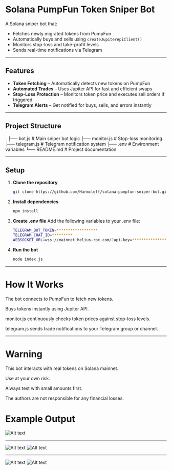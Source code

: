# Solana PumpFun Token Sniper Bot

A Solana sniper bot that:
- Fetches newly migrated tokens from PumpFun
- Automatically buys and sells using `createJupiterApiClient()`
- Monitors stop-loss and take-profit levels
- Sends real-time notifications via Telegram

---

## Features

- **Token Fetching** – Automatically detects new tokens on PumpFun  
- **Automated Trades** – Uses Jupiter API for fast and efficient swaps  
- **Stop-Loss Protection** – Monitors token price and executes sell orders if triggered  
- **Telegram Alerts** – Get notified for buys, sells, and errors instantly  

---

## Project Structure
.
├── bot.js # Main sniper bot logic
├── monitor.js # Stop-loss monitoring
├── telegram.js # Telegram notification system
├── .env # Environment variables
└── README.md # Project documentation


---

## Setup

1. **Clone the repository**
   ```bash
   git clone https://github.com/Harmcleff/solana-pumpfun-sniper-bot.git


2. **Install dependencies**
    ```bash
    npm install


3. **Create .env file**
Add the following variables to your .env file:
    ```bash
    TELEGRAM_BOT_TOKEN=******************
    TELEGRAM_CHAT_ID=*********
    WEBSOCKET_URL=wss://mainnet.helius-rpc.com/?api-key=******************


4. **Run the bot**
    ```bash
    node index.js

---

# How It Works

The bot connects to PumpFun to fetch new tokens.

Buys tokens instantly using Jupiter API.

monitor.js continuously checks token prices against stop-loss levels.

telegram.js sends trade notifications to your Telegram group or channel.

---

# Warning

This bot interacts with real tokens on Solana mainnet.

Use at your own risk.

Always test with small amounts first.

The authors are not responsible for any financial losses.

# Example Output

![Alt text](./screenshot/cli.jpg)

---

![Alt text](./screenshot/token1-bought.jpg)
![Alt text](./screenshot/token1-sold.jpg)

---


![Alt text](./screenshot/token2-bought.jpg)
![Alt text](./screenshot/token2-sold.jpg)

